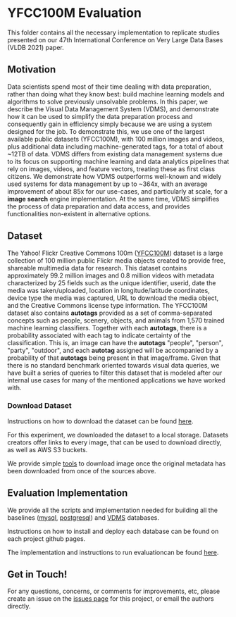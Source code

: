 YFCC100M Evaluation
===================

This folder contains all the necessary implementation to replicate studies presented on our
47th International Conference on Very Large Data Bases (VLDB 2021) paper.

Motivation
----------

Data scientists spend most of their time dealing with data preparation,
rather than doing what they know best:
build machine learning models and algorithms to solve previously unsolvable problems.
In this paper, we describe the Visual Data Management System (VDMS),
and demonstrate how it can be used to simplify the data preparation process
and consequently gain in efficiency simply because
we are using a system designed for the job.
To demonstrate this, we use one of the largest available
public datasets (YFCC100M),
with 100 million images and videos, plus additional data including
machine-generated tags, for a total of about ~12TB of data.
VDMS differs from existing data management systems
due to its focus on supporting machine learning and
data analytics pipelines that rely on images, videos, and feature vectors,
treating these as first class citizens.
We demonstrate how VDMS outperforms well-known and widely used
systems for data management by up to ~364x, with
an average improvement of about 85x for our use-cases, and particularly at scale,
for a **image search** engine implementation.
At the same time, VDMS simplifies the process of data preparation and data access,
and provides functionalities non-existent in alternative options.

Dataset
-------

The Yahoo! Flickr Creative Commons 100m ([YFCC100M](https://arxiv.org/pdf/1503.01817.pdf)) 
dataset is a large collection of 100 million public Flickr media objects 
created to provide free, shareable multimedia data for research.
This dataset contains approximately 99.2 million images and 0.8 million videos
with metadata characterized by 25 fields such as the unique identifier, userid,
date the media was taken/uploaded, location in longitude/latitude coordinates,
device type the media was captured, URL to download the media object,
and the Creative Commons license type information.
The YFCC100M dataset also contains **autotags**
provided as a set of comma-separated concepts such as people, scenery, objects,
and animals from 1,570 trained machine learning classifiers.
Together with each **autotags**, there is a probability associated with
each tag to indicate certainty of the classification.
This is, an image can have the **autotags** "people", "person", "party",
"outdoor", and each **autotag** assigned will be accompanied by a
probability of that **autotags** being present in that image/frame.
Given that there is no standard benchmark oriented towards visual data queries,
we have built a series of queries to filter this dataset that is modeled after
our internal use cases for many of the mentioned applications we have worked
with.

### Download Dataset

Instructions on how to download the dataset can be found 
[here](https://multimediacommons.wordpress.com/yfcc100m-core-dataset/).

For this experiment, we downloaded the dataset to a local storage. 
Datasets creators offer links to every image, that can be used to
download directly, as well as AWS S3 buckets.

We provide simple [tools](https://github.com/luisremis/visual_storm/tree/master/yfcc100m/tools) 
to download image once the original metadata has been downloaded from once
of the sources above.

Evaluation Implementation
-------------------------

We provide all the scripts and implementation needed for building 
all the baselines 
([mysql](https://github.com/luisremis/visual_storm/tree/master/yfcc100m/python/eval/mysql_eval),
 [postgresql](https://github.com/luisremis/visual_storm/tree/master/yfcc100m/python/eval/postgresql_eval)) 
and [VDMS](https://github.com/luisremis/visual_storm/tree/master/yfcc100m/python/vdms_eval) databases.

Instructions on how to install and deploy each database can be found 
on each project github pages.

The implementation and instructions to run evaluationcan be found 
[here](https://github.com/luisremis/visual_storm/tree/master/yfcc100m/python/eval).

Get in Touch!
-------------

For any questions, concerns, or comments for improvements, etc, please create an issue 
on the [issues page](https://github.com/luisremis/visual_storm/issues) for this project, 
or email the authors directly. 
